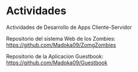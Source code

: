 # Actividades
Actividades de Desarrollo de Apps Cliente-Servidor

Repositorio del sistema Web de los Zombies: https://github.com/Madoka09/ZomgZombies

Repositorio de la Aplicacion Guestbook: https://github.com/Madoka09/Guestbook
